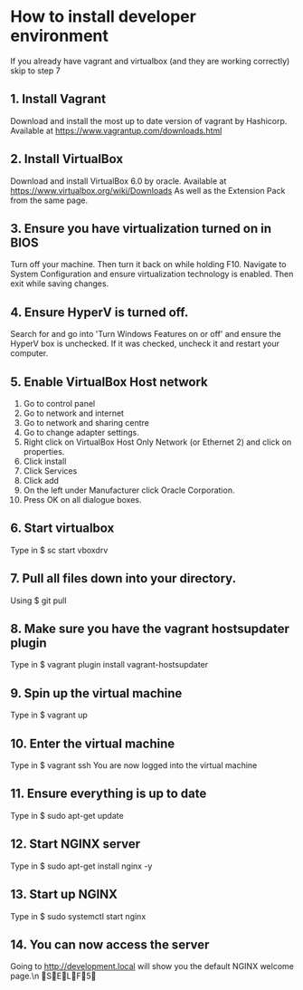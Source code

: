 # How to install developer environment
If you already have vagrant and virtualbox (and they are working correctly) skip to step 7
## 1. Install Vagrant
Download and install the most up to date version of vagrant by Hashicorp.
Available at https://www.vagrantup.com/downloads.html

## 2. Install VirtualBox
Download and install VirtualBox 6.0 by oracle.
Available at https://www.virtualbox.org/wiki/Downloads
As well as the Extension Pack from the same page.

## 3. Ensure you have virtualization turned on in BIOS
Turn off your machine. Then turn it back on while holding F10. Navigate to System Configuration and ensure virtualization technology is enabled. Then exit while saving changes.

## 4. Ensure HyperV is turned off.
Search for and go into 'Turn Windows Features on or off' and ensure the HyperV box is unchecked. If it was checked, uncheck it and restart your computer.

## 5. Enable VirtualBox Host network
 1. Go to control panel
 2. Go to network and internet
 3. Go to network and sharing centre
 4. Go to change adapter settings.
 5. Right click on VirtualBox Host Only Network (or Ethernet 2) and click on properties.
 6. Click install
 7. Click Services
 8. Click add
 9. On the left under Manufacturer click Oracle Corporation.
 10. Press OK on all dialogue boxes.

## 6. Start virtualbox
Type in $ sc start vboxdrv

## 7. Pull all files down into your directory.
Using $ git pull

## 8. Make sure you have the vagrant hostsupdater plugin
Type in $ vagrant plugin install vagrant-hostsupdater

## 9. Spin up the virtual machine
Type in $ vagrant up

## 10. Enter the virtual machine
Type in $ vagrant ssh
You are now logged into the virtual machine

## 11. Ensure everything is up to date
Type in $ sudo apt-get update

## 12. Start NGINX server
Type in $ sudo apt-get install nginx -y

## 13. Start up NGINX
Type in $ sudo systemctl start nginx

## 14. You can now access the server
Going to http://development.local will show you the default NGINX welcome page.\n
:pray:S:pray:E:pray:L:pray:F:pray:5:pray:

